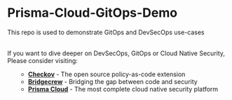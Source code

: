 # Prisma-Cloud-GitOps-Demo
This repo is used to demonstrate GitOps and DevSecOps use-cases<br>
<br><p>
If you want to dive deeper on DevSecOps, GitOps or Cloud Native Security, Please consider visiting: <br><ol>
- **[Checkov](https://www.checkov.io/)** - The open source policy-as-code extension <br>
- **[Bridgecrew](https://bridgecrew.io/)** - Bridging the gap between code and security <br>
- **[Prisma Cloud](https://www.paloaltonetworks.com/prisma/cloud)** - The most complete cloud native security platform<br></ol>
